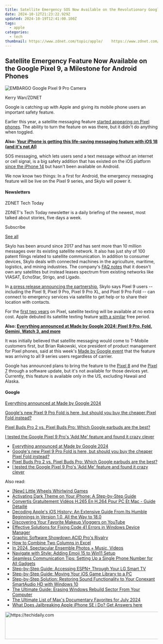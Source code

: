 ```yaml
---
title: Satellite Emergency SOS Now Available on the Revolutionary Google Pixel 9 - The Premier Android Device
date: 2024-10-12T21:23:22.929Z
updated: 2024-10-19T12:41:00.100Z
tags:
  - apple
categories:
  - tech
thumbnail: https://www.zdnet.com/topic/apple/    https://www.zdnet.com/a/img/resize/9652db254e3af4990e61c426740f2edbc7d7af2c/2024/08/10/a45b95ea-6698-4e9f-a8b0-6a36ec747472/dsc01588.jpg?width=170&height=96&fit=crop&auto=webp
---
```


## Satellite Emergency Feature Now Available on the Google Pixel 9, a Milestone for Android Phones

![EMBARGO Google Pixel 9 Pro Camera](https://www.zdnet.com/a/img/resize/0fdea0d316ef54f06d0a959c0f64335d8cf2c49c/2024/08/10/a45b95ea-6698-4e9f-a8b0-6a36ec747472/dsc01588.jpg?auto=webp&width=1280)

Kerry Wan/ZDNET

Google is catching up with Apple and giving its mobile phone users an important safety feature.

Earlier this year, a satellite messaging feature [started appearing on Pixel phones](https://www.zdnet.com/article/satellite-sos-is-showing-up-on-pixel-phones-how-it-can-help-you-in-an-emergency/). The ability to turn the feature on was there, but it didn't do anything when toggled.

**Also: [Your iPhone is getting this life-saving messaging feature with iOS 18 (and it's not AI)](https://www.zdnet.com/article/your-iphone-is-getting-this-life-saving-messaging-feature-with-ios-18-and-its-not-ai/)**

SOS messaging, which lets users send a text message without an internet or cell signal, is a big safety addition that has existed on the iOS platform [since the iPhone 14](https://www.zdnet.com/article/how-to-use-the-iphone-14s-new-emergency-sos-text-via-satellite-feature/) but hasn't been available on Android.

We now know two things: In a first for Android, the emergency messaging feature will be live on the Pixel 9 series, and Skylo will power it.

#### Newsletters

ZDNET Tech Today

ZDNET's Tech Today newsletter is a daily briefing of the newest, most talked about stories, five days a week.

 Subscribe

[See all](https://www.zdnet.com/newsletters/)

Skylo has been around since 2017 and has sent more than 10 million messages over its existing satellite network. It also has just shy of 100 patent filings related to satellite communication. In addition to consumer devices, Skylo deals with connected machines in the agriculture, maritime, logistics, and mining industries. The company's [FAQ notes](https://www.skylo.tech/faq) that it doesn't own any satellites but instead leases spectrum from existing networks like VIASAT, EchoStar, Strigo, and Ligado.

In [a press release announcing the partnership](https://www.businesswire.com/news/home/20240813059141/en/Skylo-Connectivity-Enables-New-Satellite-SOS-Feature-on-Google-Pixel-9-Series), Skylo says Pixel 9 users -- including the Pixel 9, Pixel 9 Pro, Pixel 9 Pro XL, and Pixel 9 Pro Fold -- can connect to emergency services via satellite to get help or to share their location with contacts. 

For the [first two years](https://blog.google/products/pixel/google-pixel-9-pro-xl/) on Pixel, satellite texting will be available at no extra cost. Apple debuted its satellite texting feature [with a similar](https://www.zdnet.com/article/your-iphone-is-getting-this-life-saving-messaging-feature-with-ios-18-and-its-not-ai/) free period.

**Also: [Everything announced at Made by Google 2024: Pixel 9 Pro, Fold, Gemini, Watch 3, and more](https://www.zdnet.com/article/everything-announced-at-made-by-google-2024-pixel-9-pro-fold-gemini-watch-3-and-more/)**

It was initially believed that satellite messaging would come to T-Mobile customers first, but Brian Rakowski, vice president of product management for Pixel phones, said at this week's [Made by Google event](https://www.zdnet.com/article/everything-announced-at-made-by-google-2024-pixel-9-pro-fold-gemini-watch-3-and-more/) that the feature was arriving to all 9 series users regardless of carrier. 

Google has announced plans to bring the feature to the [Pixel 8](https://www.zdnet.com/article/googles-pixel-8-is-the-real-star-of-its-android-lineup-andnow-its-200-off/) and the [Pixel 7](https://www.zdnet.com/article/pixel-7-and-pixel-7-pro-hands-on-the-start-of-googles-walled-garden/) through a software update, but it's not available for those devices yet. Currently, this feature is available only in the US, excluding Hawaii and Alaska.

#### Google

[Everything announced at Made by Google 2024](https://www.zdnet.com/article/everything-announced-at-made-by-google-2024-pixel-9-pro-fold-gemini-watch-3-and-more/ "Everything announced at Made by Google 2024")

[Google's new Pixel 9 Pro Fold is here, but should you buy the cheaper Pixel Fold instead?](https://www.zdnet.com/article/google-pixel-9-pro-fold-vs-pixel-fold/ "Google's new Pixel 9 Pro Fold is here, but should you buy the cheaper Pixel Fold instead?")

[Pixel Buds Pro 2 vs. Pixel Buds Pro: Which Google earbuds are the best?](https://www.zdnet.com/article/pixel-buds-pro-2-vs-pixel-buds-pro-which-google-earbuds-are-the-best/ "Pixel Buds Pro 2 vs. Pixel Buds Pro: Which Google earbuds are the best?")

[I tested the Google Pixel 9 Pro's 'Add Me' feature and found it crazy clever](https://www.zdnet.com/article/the-google-pixel-9-pros-add-me-feature-is-an-ar-camera-tool-youll-actually-use/ "I tested the Google Pixel 9 Pro's 'Add Me' feature and found it crazy clever")

* [Everything announced at Made by Google 2024](https://www.zdnet.com/article/everything-announced-at-made-by-google-2024-pixel-9-pro-fold-gemini-watch-3-and-more/ "Everything announced at Made by Google 2024")
* [Google's new Pixel 9 Pro Fold is here, but should you buy the cheaper Pixel Fold instead?](https://www.zdnet.com/article/google-pixel-9-pro-fold-vs-pixel-fold/ "Google's new Pixel 9 Pro Fold is here, but should you buy the cheaper Pixel Fold instead?")
* [Pixel Buds Pro 2 vs. Pixel Buds Pro: Which Google earbuds are the best?](https://www.zdnet.com/article/pixel-buds-pro-2-vs-pixel-buds-pro-which-google-earbuds-are-the-best/ "Pixel Buds Pro 2 vs. Pixel Buds Pro: Which Google earbuds are the best?")
* [I tested the Google Pixel 9 Pro's 'Add Me' feature and found it crazy clever](https://www.zdnet.com/article/the-google-pixel-9-pros-add-me-feature-is-an-ar-camera-tool-youll-actually-use/ "I tested the Google Pixel 9 Pro's 'Add Me' feature and found it crazy clever")

<ins class="adsbygoogle"
     style="display:block"
     data-ad-format="autorelaxed"
     data-ad-client="ca-pub-7571918770474297"
     data-ad-slot="1223367746"></ins>

<ins class="adsbygoogle"
     style="display:block"
     data-ad-client="ca-pub-7571918770474297"
     data-ad-slot="8358498916"
     data-ad-format="auto"
     data-full-width-responsive="true"></ins>

<span class="atpl-alsoreadstyle">Also read:</span>
<div><ul>
<li><a href="https://desktop-recording.techidaily.com/new-little-wheels-whirlwind-games/"><u>[New] Little Wheels Whirlwind Games</u></a></li>
<li><a href="https://techno-recovery.techidaily.com/activating-dark-theme-on-your-iphone-a-step-by-step-guide/"><u>Activating Dark Theme on Your iPhone: A Step-by-Step Guide</u></a></li>
<li><a href="https://vp-tips.techidaily.com/convertis-gratuitement-videos-h265-en-h264-pour-pc-et-mac-guide-detaille/"><u>Convertis Gratuitement Vidéos H.265 En H.264 Pour PC Et Mac - Guide Détaillé</u></a></li>
<li><a href="https://techno-recovery.techidaily.com/decoding-apples-ios-history-an-extensive-guide-from-its-humble-beginnings-in-version-10-all-the-way-to-180/"><u>Decoding Apple's iOS History: An Extensive Guide From Its Humble Beginnings in Version 1.0, All the Way to 18.0</u></a></li>
<li><a href="https://youtube-videos.techidaily.com/discovering-your-favorite-makeup-vloggers-on-youtube/"><u>Discovering Your Favorite Makeup Vloggers on YouTube</u></a></li>
<li><a href="https://techno-recovery.techidaily.com/effective-solutions-for-fixing-code-41-errors-in-windows-device-manager/"><u>Effective Solutions for Fixing Code 41 Errors in Windows Device Manager</u></a></li>
<li><a href="https://extra-tips.techidaily.com/graphic-software-showdown-acid-pros-rivalry/"><u>Graphic Software Showdown ACID Pro's Rivalry</u></a></li>
<li><a href="https://techno-recovery.techidaily.com/how-to-combine-two-columns-in-excel/"><u>How to Combine Two Columns in Excel</u></a></li>
<li><a href="https://youtube-docs.techidaily.com/24-spectacular-ensemble-photos-plus-music-videos/"><u>In 2024, Spectacular Ensemble Photos + Music, Videos</u></a></li>
<li><a href="https://win11-tips.techidaily.com/navigate-with-style-adding-emoji-15-to-win11-setup/"><u>Navigate with Style: Adding Emoji 15 to Win11 Setup</u></a></li>
<li><a href="https://techno-recovery.techidaily.com/seamless-communication-tips-setting-up-a-single-phone-number-for-all-gadgets/"><u>Seamless Communication Tips: Setting Up a Single Phone Number for All Gadgets</u></a></li>
<li><a href="https://techno-recovery.techidaily.com/step-by-step-guide-accessing-espnplus-through-your-lg-smart-tv/"><u>Step-by-Step Guide: Accessing ESPN+ Through Your LG Smart TV</u></a></li>
<li><a href="https://solve-lab.techidaily.com/step-by-step-guide-moving-your-ios-game-library-to-a-pc/"><u>Step-by-Step Guide: Moving Your iOS Game Library to a PC</u></a></li>
<li><a href="https://sound-issues.techidaily.com/step-by-step-solution-restoring-sound-functionality-to-your-conexant-smartaudio-hd-with-windows-10/"><u>Step-by-Step Solution: Restoring Sound Functionality to Your Conexant SmartAudio HD with Windows 10</u></a></li>
<li><a href="https://techno-recovery.techidaily.com/the-ultimate-guide-erasing-windows-rebuild-sector-from-your-computer/"><u>The Ultimate Guide: Erasing Windows Rebuild Sector From Your Computer</u></a></li>
<li><a href="https://techno-recovery.techidaily.com/the-ultimate-list-of-maxs-documentary-favorites-for-july-2024/"><u>The Ultimate List of Max's Documentary Favorites for July 2024</u></a></li>
<li><a href="https://ios-unlock.techidaily.com/what-does-jailbreaking-apple-iphone-se-i-do-get-answers-here-by-drfone-ios/"><u>What Does Jailbreaking Apple iPhone SE i Do? Get Answers here</u></a></li>
</ul></div>

<!-- affiliate ads begin -->
<a href="https://sentrypc.7eer.net/c/5597632/398455/3022" target="_top" id="398455">
  <img src="//a.impactradius-go.com/display-ad/3022-398455" border="0" alt="https://techidaily.com" width="728" height="90"/>
</a>
<img height="0" width="0" src="https://sentrypc.7eer.net/i/5597632/398455/3022" style="position:absolute;visibility:hidden;" border="0" />
<!-- affiliate ads end -->

